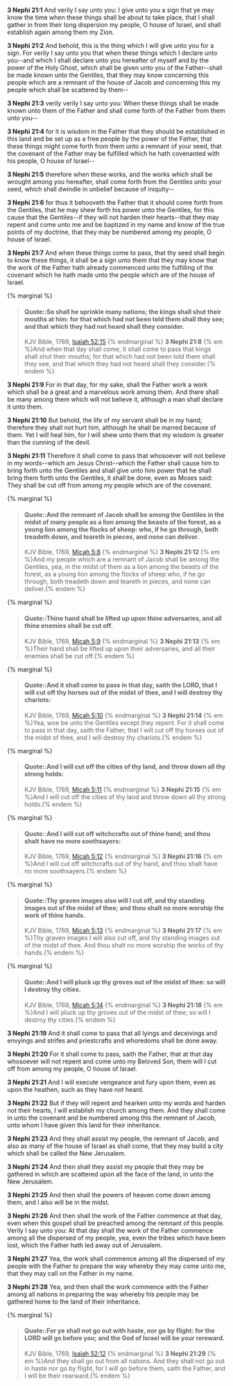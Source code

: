 **3 Nephi 21:1** And verily I say unto you: I give unto you a sign that ye may know the time when these things shall be about to take place, that I shall gather in from their long dispersion my people, O house of Israel, and shall establish again among them my Zion.

**3 Nephi 21:2** And behold, this is the thing which I will give unto you for a sign. For verily I say unto you that when these things which I declare unto you--and which I shall declare unto you hereafter of myself and by the power of the Holy Ghost, which shall be given unto you of the Father--shall be made known unto the Gentiles, that they may know concerning this people which are a remnant of the house of Jacob and concerning this my people which shall be scattered by them--

**3 Nephi 21:3** verily verily I say unto you: When these things shall be made known unto them of the Father and shall come forth of the Father from them unto you--

**3 Nephi 21:4** for it is wisdom in the Father that they should be established in this land and be set up as a free people by the power of the Father, that these things might come forth from them unto a remnant of your seed, that the covenant of the Father may be fulfilled which he hath covenanted with his people, O house of Israel--

**3 Nephi 21:5** therefore when these works, and the works which shall be wrought among you hereafter, shall come forth from the Gentiles unto your seed, which shall dwindle in unbelief because of iniquity--

**3 Nephi 21:6** for thus it behooveth the Father that it should come forth from the Gentiles, that he may shew forth his power unto the Gentiles, for this cause that the Gentiles--if they will not harden their hearts--that they may repent and come unto me and be baptized in my name and know of the true points of my doctrine, that they may be numbered among my people, O house of Israel.

**3 Nephi 21:7** And when these things come to pass, that thy seed shall begin to know these things, it shall be a sign unto them that they may know that the work of the Father hath already commenced unto the fulfilling of the covenant which he hath made unto the people which are of the house of Israel.

{% marginal %}
> #### Quote::So shall he sprinkle many nations; the kings shall shut their mouths at him: for that which had not been told them shall they see; and that which they had not heard shall they consider.
> KJV Bible, 1769, [Isaiah 52:15](http://www.kingjamesbibleonline.org/Isaiah-Chapter-52/)
{% endmarginal %}
**3 Nephi 21:8** {% em %}And when that day shall come, it shall come to pass that kings shall shut their mouths; for that which had not been told them shall they see, and that which they had not heard shall they consider.{% endem %}

**3 Nephi 21:9** For in that day, for my sake, shall the Father work a work which shall be a great and a marvelous work among them. And there shall be many among them which will not believe it, although a man shall declare it unto them.

**3 Nephi 21:10** But behold, the life of my servant shall be in my hand; therefore they shall not hurt him, although he shall be marred because of them. Yet I will heal him, for I will shew unto them that my wisdom is greater than the cunning of the devil.

**3 Nephi 21:11** Therefore it shall come to pass that whosoever will not believe in my words--which am Jesus Christ--which the Father shall cause him to bring forth unto the Gentiles and shall give unto him power that he shall bring them forth unto the Gentiles, it shall be done, even as Moses said: They shall be cut off from among my people which are of the covenant.

{% marginal %}
> #### Quote::And the remnant of Jacob shall be among the Gentiles in the midst of many people as a lion among the beasts of the forest, as a young lion among the flocks of sheep: who, if he go through, both treadeth down, and teareth in pieces, and none can deliver.
> KJV Bible, 1769, [Micah 5:8](http://www.kingjamesbibleonline.org/Micah-Chapter-5/)
{% endmarginal %}
**3 Nephi 21:12** {% em %}And my people which are a remnant of Jacob shall be among the Gentiles, yea, in the midst of them as a lion among the beasts of the forest, as a young lion among the flocks of sheep who, if he go through, both treadeth down and teareth in pieces, and none can deliver.{% endem %}

{% marginal %}
> #### Quote::Thine hand shall be lifted up upon thine adversaries, and all thine enemies shall be cut off.
> KJV Bible, 1769, [Micah 5:9](http://www.kingjamesbibleonline.org/Micah-Chapter-5/)
{% endmarginal %}
**3 Nephi 21:13** {% em %}Their hand shall be lifted up upon their adversaries, and all their enemies shall be cut off.{% endem %}

{% marginal %}
> #### Quote::And it shall come to pass in that day, saith the LORD, that I will cut off thy horses out of the midst of thee, and I will destroy thy chariots:
> KJV Bible, 1769, [Micah 5:10](http://www.kingjamesbibleonline.org/Micah-Chapter-5/)
{% endmarginal %}
**3 Nephi 21:14** {% em %}Yea, woe be unto the Gentiles except they repent. For it shall come to pass in that day, saith the Father, that I will cut off thy horses out of the midst of thee, and I will destroy thy chariots.{% endem %}

{% marginal %}
> #### Quote::And I will cut off the cities of thy land, and throw down all thy strong holds:
> KJV Bible, 1769, [Micah 5:11](http://www.kingjamesbibleonline.org/Micah-Chapter-5/)
{% endmarginal %}
**3 Nephi 21:15** {% em %}And I will cut off the cities of thy land and throw down all thy strong holds.{% endem %}

{% marginal %}
> #### Quote::And I will cut off witchcrafts out of thine hand; and thou shalt have no more soothsayers:
> KJV Bible, 1769, [Micah 5:12](http://www.kingjamesbibleonline.org/Micah-Chapter-5/)
{% endmarginal %}
**3 Nephi 21:16** {% em %}And I will cut off witchcrafts out of thy hand, and thou shalt have no more soothsayers.{% endem %}

{% marginal %}
> #### Quote::Thy graven images also will I cut off, and thy standing images out of the midst of thee; and thou shalt no more worship the work of thine hands.
> KJV Bible, 1769, [Micah 5:13](http://www.kingjamesbibleonline.org/Micah-Chapter-5/)
{% endmarginal %}
**3 Nephi 21:17** {% em %}Thy graven images I will also cut off, and thy standing images out of the midst of thee. And thou shalt no more worship the works of thy hands.{% endem %}

{% marginal %}
> #### Quote::And I will pluck up thy groves out of the midst of thee: so will I destroy thy cities.
> KJV Bible, 1769, [Micah 5:14](http://www.kingjamesbibleonline.org/Micah-Chapter-5/)
{% endmarginal %}
**3 Nephi 21:18** {% em %}And I will pluck up thy groves out of the midst of thee; so will I destroy thy cities.{% endem %}

**3 Nephi 21:19** And it shall come to pass that all lyings and deceivings and envyings and strifes and priestcrafts and whoredoms shall be done away.

**3 Nephi 21:20** For it shall come to pass, saith the Father, that at that day whosoever will not repent and come unto my Beloved Son, them will I cut off from among my people, O house of Israel.

**3 Nephi 21:21** And I will execute vengeance and fury upon them, even as upon the heathen, such as they have not heard.

**3 Nephi 21:22** But if they will repent and hearken unto my words and harden not their hearts, I will establish my church among them. And they shall come in unto the covenant and be numbered among this the remnant of Jacob, unto whom I have given this land for their inheritance.

**3 Nephi 21:23** And they shall assist my people, the remnant of Jacob, and also as many of the house of Israel as shall come, that they may build a city which shall be called the New Jerusalem.

**3 Nephi 21:24** And then shall they assist my people that they may be gathered in which are scattered upon all the face of the land, in unto the New Jerusalem.

**3 Nephi 21:25** And then shall the powers of heaven come down among them, and I also will be in the midst.

**3 Nephi 21:26** And then shall the work of the Father commence at that day, even when this gospel shall be preached among the remnant of this people. Verily I say unto you: At that day shall the work of the Father commence among all the dispersed of my people, yea, even the tribes which have been lost, which the Father hath led away out of Jerusalem.

**3 Nephi 21:27** Yea, the work shall commence among all the dispersed of my people with the Father to prepare the way whereby they may come unto me, that they may call on the Father in my name.

**3 Nephi 21:28** Yea, and then shall the work commence with the Father among all nations in preparing the way whereby his people may be gathered home to the land of their inheritance.

{% marginal %}
> #### Quote::For ye shall not go out with haste, nor go by flight: for the LORD will go before you; and the God of Israel will be your rereward.
> KJV Bible, 1769, [Isaiah 52:12](http://www.kingjamesbibleonline.org/Isaiah-Chapter-52/)
{% endmarginal %}
**3 Nephi 21:29** {% em %}And they shall go out from all nations. And they shall not go out in haste nor go by flight, for I will go before them, saith the Father, and I will be their rearward.{% endem %}

